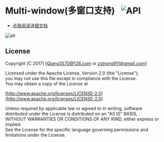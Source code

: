 # Multi-window(多窗口支持)   ![API](https://img.shields.io/badge/API-24%2B-blue.svg?style=flat)

* [点我阅读详细文档](https://github.com/Qiang3570/Multi-window/wiki)

![alt](https://github.com/Qiang3570/Multi-window/raw/master/img/sample.gif)

## License
Copyright [C 2017] [Qiang3570@126.com or zstrong911@gmail.com]

Licensed under the Apache License, Version 2.0 (the "License");</br>
you may not use this file except in compliance with the License.</br>
You may obtain a copy of the License at

[http://www.apache.org/licenses/LICENSE-2.0](http://www.apache.org/licenses/LICENSE-2.0)

Unless required by applicable law or agreed to in writing, software</br>
distributed under the License is distributed on an "AS IS" BASIS,</br>
WITHOUT WARRANTIES OR CONDITIONS OF ANY KIND, either express or implied.</br>
See the License for the specific language governing permissions and</br>
limitations under the License.
